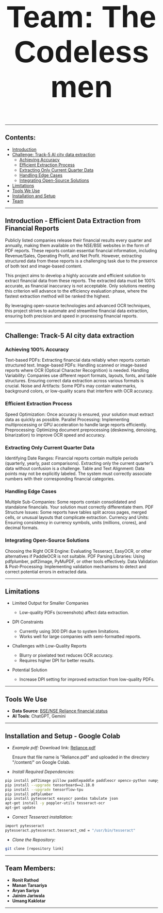 <h1 align="center" style="font-size: 100px; font-family: 'Arial';"><strong> Team: The Codelessmen </strong></h1>

---

## Contents:

- [Introduction](#introduction-efficient-data-extraction-from-financial-reports)
- [Challenge: Track-5 AI city data extraction](#challenge-track-5-ai-city-data-extraction)
   - [Achieving Accuracy](#achieving-100%-accuracy)
   - [Efficient Extraction Process](#efficient-extraction-process)
   - [Extracting Only Current Quarter Data](#extracting-only-current-quarter-data)
   - [Handling Edge Cases](#handling-edge-eases)
   - [Integrating Open-Source Solutions](#integrating-open-source-solutions)
- [Limitations](#limitations)
- [Tools We Use](#tools-we-use)
- [Installation and Setup](#installation-and-setup-google-colab)
- [Team](#team)

---

## Introduction - Efficient Data Extraction from Financial Reports

Publicly listed companies release their financial results every quarter and annually, making them available on the NSE/BSE websites in the form of PDF reports. These reports contain essential financial information, including Revenue/Sales, Operating Profit, and Net Profit. However, extracting structured data from these reports is a challenging task due to the presence of both text and image-based content.

This project aims to develop a highly accurate and efficient solution to extract financial data from these reports. The extracted data must be 100% accurate, as financial inaccuracy is not acceptable. Only solutions meeting this criterion will advance to the efficiency evaluation phase, where the fastest extraction method will be ranked the highest.

By leveraging open-source technologies and advanced OCR techniques, this project strives to automate and streamline financial data extraction, ensuring both precision and speed in processing financial reports.


---

## Challenge: Track-5 AI city data extraction

### Achieving 100% Accuracy
Text-based PDFs: Extracting financial data reliably when reports contain structured text.
Image-based PDFs: Handling scanned or image-based reports where OCR (Optical Character Recognition) is needed.
Handling Variability: Companies use different report formats, layouts, fonts, and table structures. Ensuring correct data extraction across various formats is crucial.
Noise and Artifacts: Some PDFs may contain watermarks, background colors, or low-quality scans that interfere with OCR accuracy.

### Efficient Extraction Process
Speed Optimization: Once accuracy is ensured, your solution must extract data as quickly as possible.
Parallel Processing: Implementing multiprocessing or GPU acceleration to handle large reports efficiently.
Preprocessing: Optimizing document preprocessing (deskewing, denoising, binarization) to improve OCR speed and accuracy.

### Extracting Only Current Quarter Data
Identifying Date Ranges: Financial reports contain multiple periods (quarterly, yearly, past comparisons). Extracting only the current quarter’s data without confusion is a challenge.
Table and Text Alignment: Data points may not be explicitly labeled. The system must correctly associate numbers with their corresponding financial categories.

### Handling Edge Cases
Multiple Sub-Companies: Some reports contain consolidated and standalone financials. Your solution must correctly differentiate them.
PDF Structure Issues: Some reports have tables split across pages, merged cells, or unusual layouts that complicate extraction.
Currency and Units: Ensuring consistency in currency symbols, units (millions, crores), and decimal formats.

### Integrating Open-Source Solutions
Choosing the Right OCR Engine: Evaluating Tesseract, EasyOCR, or other alternatives if PaddleOCR is not suitable.
PDF Parsing Libraries: Using pdfplumber, pdf2image, PyMuPDF, or other tools effectively.
Data Validation & Post-Processing: Implementing validation mechanisms to detect and correct potential errors in extracted data.

---

## Limitations

- Limited Output for Smaller Companies
  - Low-quality PDFs (screenshots) affect data extraction.

- DPI Constraints
  - Currently using 300 DPI due to system limitations.
  - Works well for large companies with semi-formatted reports.
- Challenges with Low-Quality Reports
  - Blurry or pixelated text reduces OCR accuracy.
  - Requires higher DPI for better results.
- Potential Solution
  - Increase DPI setting for improved extraction from low-quality PDFs.

---

## Tools We Use

- **Data Source**: [BSE/NSE Reliance financial status](https://www.bseindia.com/xml-data/corpfiling/AttachHis/c389663f-3f7a-4c58-84d8-5ba2debfd886.pdf)
- **AI Tools**: ChatGPT, Gemini

---

## Installation and Setup - Google Colab

- *Example pdf:*
  Download link: [Reliance.pdf](https://www.bseindia.com/xml-data/corpfiling/AttachHis/c389663f-3f7a-4c58-84d8-5ba2debfd886.pdf)

  Ensure that file name is "Reliance.pdf" and uploaded in the directery "/content/" on Google Colab.

- *Install Required Dependencies:*

```bash
pip install pdf2image pillow paddlepaddle paddleocr opencv-python numpy
pip install --upgrade tensorboard==2.18.0
pip install --upgrade tensorflow-tpu
pip install pdfplumber
pip install pytesseract easyocr pandas tabulate json
apt-get install -y poppler-utils tesseract-ocr
apt-get update
```

- *Correct Tesseract installation:*

```bash
import pytesseract
pytesseract.pytesseract.tesseract_cmd = "/usr/bin/tesseract"
```

- *Clone the Repository:* 

```bash
git clone [repository link]
```

---

## Team Members:
- **Ronit Rathod** 
- **Manan Tarsariya**
- **Aryan Sariya**
- **Jainim Jariwala**
- **Umang Kaklotar**
    
---
